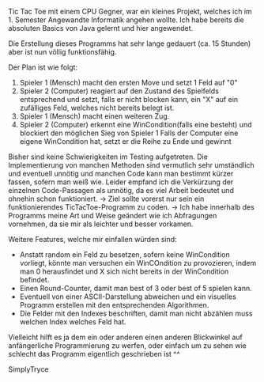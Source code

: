 Tic Tac Toe mit einem CPU Gegner, war ein kleines Projekt, welches ich im 1. Semester Angewandte Informatik angehen wollte.
Ich habe bereits die absoluten Basics von Java gelernt und hier angewendet.

Die Erstellung dieses Programms hat sehr lange gedauert (ca. 15 Stunden) aber ist nun völlig funktionsfähig.

Der Plan ist wie folgt: 
1. Spieler 1 (Mensch) macht den ersten Move und setzt 1 Feld auf "0"
2. Spieler 2 (Computer) reagiert auf den Zustand des Spielfelds entsprechend und setzt, falls er nicht blocken kann, ein "X" auf ein zufälliges Feld,
   welches nicht bereits belegt ist.
3. Spieler 1 (Mensch) macht einen weiteren Zug.
4. Spieler 2 (Computer) erkennt eine WinCondition(falls eine besteht) und blockiert den möglichen Sieg von Spieler 1
   Falls der Computer eine eigene WinCondition hat, setzt er die Reihe zu Ende und gewinnt

Bisher sind keine Schwierigkeiten im Testing aufgetreten.
Die Implementierung von manchen Methoden sind vermutlich sehr umständlich und eventuell unnötig und manchen Code kann man bestimmt kürzer fassen, sofern man weiß wie.
Leider empfand ich die Verkürzung der einzelnen Code-Passagen als unnötig, da es viel Arbeit bedeutet und ohnehin schon funktioniert.
  -> Ziel sollte vorerst nur sein ein funktionierendes TicTacToe-Programm zu coden.
  -> Ich habe innerhalb des Programms meine Art und Weise geändert wie ich Abfragungen vornehmen, da sie mir als leichter und besser vorkamen.

Weitere Features, welche mir einfallen würden sind:
   - Anstatt random ein Feld zu besetzen, sofern keine WinCondition vorliegt, könnte man versuchen ein WinCOndition zu provozieren, indem man 0 herausfindet und X sich nicht bereits in der WinCondition befindet.
   - Einen Round-Counter, damit man best of 3 oder best of 5 spielen kann.
   - Eventuell von einer ASCII-Darstellung abweichen und ein visuelles Programm erstellen mit den entsprechenden Algorithmen.
   - Die Felder mit den Indexes beschriften, damit man nicht abzählen muss welchen Index welches Feld hat.

Vielleicht hilft es ja dem ein oder anderen einen anderen Blickwinkel auf anfängerliche Programmierung zu werfen, oder einfach um zu sehen wie schlecht das Programm eigentlich geschrieben ist ^^

SimplyTryce

